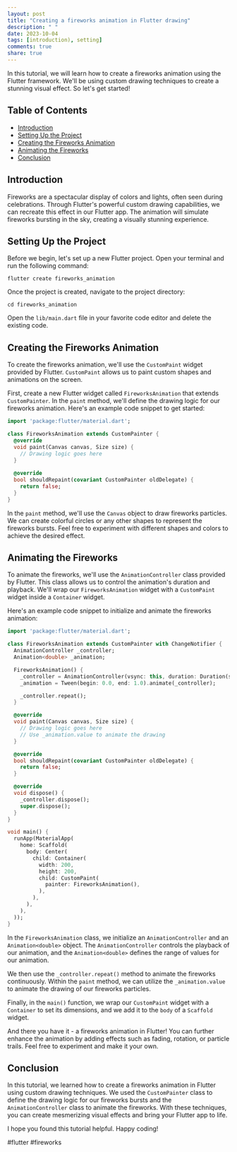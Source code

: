 ```yaml
---
layout: post
title: "Creating a fireworks animation in Flutter drawing"
description: " "
date: 2023-10-04
tags: [introduction), setting]
comments: true
share: true
---
```


In this tutorial, we will learn how to create a fireworks animation using the Flutter framework. We'll be using custom drawing techniques to create a stunning visual effect. So let's get started!

## Table of Contents
- [Introduction](#introduction)
- [Setting Up the Project](#setting-up-the-project)
- [Creating the Fireworks Animation](#creating-the-fireworks-animation)
- [Animating the Fireworks](#animating-the-fireworks)
- [Conclusion](#conclusion)

## Introduction
Fireworks are a spectacular display of colors and lights, often seen during celebrations. Through Flutter's powerful custom drawing capabilities, we can recreate this effect in our Flutter app. The animation will simulate fireworks bursting in the sky, creating a visually stunning experience.

## Setting Up the Project
Before we begin, let's set up a new Flutter project. Open your terminal and run the following command:

```
flutter create fireworks_animation
```

Once the project is created, navigate to the project directory:

```
cd fireworks_animation
```

Open the `lib/main.dart` file in your favorite code editor and delete the existing code.

## Creating the Fireworks Animation
To create the fireworks animation, we'll use the `CustomPaint` widget provided by Flutter. `CustomPaint` allows us to paint custom shapes and animations on the screen.

First, create a new Flutter widget called `FireworksAnimation` that extends `CustomPainter`. In the `paint` method, we'll define the drawing logic for our fireworks animation. Here's an example code snippet to get started:

```dart
import 'package:flutter/material.dart';

class FireworksAnimation extends CustomPainter {
  @override
  void paint(Canvas canvas, Size size) {
    // Drawing logic goes here
  }
  
  @override
  bool shouldRepaint(covariant CustomPainter oldDelegate) {
    return false;
  }
}
```

In the `paint` method, we'll use the `Canvas` object to draw fireworks particles. We can create colorful circles or any other shapes to represent the fireworks bursts. Feel free to experiment with different shapes and colors to achieve the desired effect.

## Animating the Fireworks
To animate the fireworks, we'll use the `AnimationController` class provided by Flutter. This class allows us to control the animation's duration and playback. We'll wrap our `FireworksAnimation` widget with a `CustomPaint` widget inside a `Container` widget.

Here's an example code snippet to initialize and animate the fireworks animation:

```dart
import 'package:flutter/material.dart';

class FireworksAnimation extends CustomPainter with ChangeNotifier {
  AnimationController _controller;
  Animation<double> _animation;

  FireworksAnimation() {
    _controller = AnimationController(vsync: this, duration: Duration(seconds: 3));
    _animation = Tween(begin: 0.0, end: 1.0).animate(_controller);

    _controller.repeat();
  }

  @override
  void paint(Canvas canvas, Size size) {
    // Drawing logic goes here
    // Use _animation.value to animate the drawing
  }

  @override
  bool shouldRepaint(covariant CustomPainter oldDelegate) {
    return false;
  }

  @override
  void dispose() {
    _controller.dispose();
    super.dispose();
  }
}

void main() {
  runApp(MaterialApp(
    home: Scaffold(
      body: Center(
        child: Container(
          width: 200,
          height: 200,
          child: CustomPaint(
            painter: FireworksAnimation(),
          ),
        ),
      ),
    ),
  ));
}
```

In the `FireworksAnimation` class, we initialize an `AnimationController` and an `Animation<double>` object. The `AnimationController` controls the playback of our animation, and the `Animation<double>` defines the range of values for our animation.

We then use the `_controller.repeat()` method to animate the fireworks continuously. Within the `paint` method, we can utilize the `_animation.value` to animate the drawing of our fireworks particles.

Finally, in the `main()` function, we wrap our `CustomPaint` widget with a `Container` to set its dimensions, and we add it to the `body` of a `Scaffold` widget.

And there you have it - a fireworks animation in Flutter! You can further enhance the animation by adding effects such as fading, rotation, or particle trails. Feel free to experiment and make it your own.

## Conclusion
In this tutorial, we learned how to create a fireworks animation in Flutter using custom drawing techniques. We used the `CustomPainter` class to define the drawing logic for our fireworks bursts and the `AnimationController` class to animate the fireworks. With these techniques, you can create mesmerizing visual effects and bring your Flutter app to life.

I hope you found this tutorial helpful. Happy coding!

#flutter #fireworks